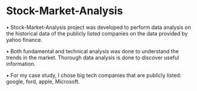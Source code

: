 # Stock-Market-Analysis

• Stock-Market-Analysis project was developed to perform data analysis on the historical data of the publicly listed companies on the data provided by yahoo finance.

• Both fundamental and technical analysis was done to understand the trends in the market. Thorough data analysis is done to discover useful information.

• For my case study, I chose big tech companies that are publicly listed: google, ford, apple, Microsoft.
